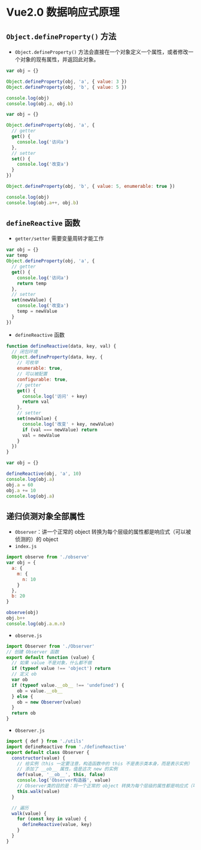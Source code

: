 # Vue2.0 数据响应式原理
## `Object.defineProperty()` 方法
- `Object.defineProperty()` 方法会直接在一个对象定义一个属性，或者修改一个对象的现有属性，并返回此对象。
```js
var obj = {}

Object.defineProperty(obj, 'a', { value: 3 })
Object.defineProperty(obj, 'b', { value: 5 })

console.log(obj)
console.log(obj.a, obj.b)
```
```js
var obj = {}

Object.defineProperty(obj, 'a', {
  // getter
  get() {
    console.log('访问a')
  },
  // setter
  set() {
    console.log('改变a')
  }
})

Object.defineProperty(obj, 'b', { value: 5, enumerable: true })

console.log(obj)
console.log(obj.a++, obj.b)
```
## `defineReactive` 函数
- `getter/setter` 需要变量周转才能工作
```js
var obj = {}
var temp
Object.defineProperty(obj, 'a', {
  // getter
  get() {
    console.log('访问a')
    return temp
  },
  // setter
  set(newValue) {
    console.log('改变a')
    temp = newValue
  }
})
```
- `defineReactive` 函数
```js
function defineReactive(data, key, val) {
  // 闭包环境
  Object.defineProperty(data, key, {
    // 可枚举
    enumerable: true,
    // 可以被配置
    configurable: true,
    // getter
    get() {
      console.log('访问' + key)
      return val
    },
    // setter
    set(newValue) {
      console.log('改变' + key, newValue)
      if (val === newValue) return
      val = newValue
    }
  })
}

var obj = {}

defineReactive(obj, 'a', 10)
console.log(obj.a)
obj.a = 60
obj.a += 10
console.log(obj.a)
```
## 递归侦测对象全部属性
- `Observer`：讲一个正常的 object 转换为每个层级的属性都是响应式（可以被侦测的）的 object
- `index.js`
```js
import observe from './observe'
var obj = {
  a: {
    m: {
      n: 10
    }
  },
  b: 20
}

observe(obj)
obj.b++
console.log(obj.a.m.n)
```
- `observe.js`
```js
import Observer from './Observer'
// 创建 Observer 函数
export default function (value) {
  // 如果 value 不是对象，什么都不做
  if (typeof value !== 'object') return
  // 定义 ob
  var ob
  if (typeof value.__ob__ !== 'undefined') {
    ob = value.__ob__
  } else {
    ob = new Observer(value)
  }
  return ob
}
```
- `Observer.js`
```js
import { def } from './utils'
import defineReactive from './defineReactive'
export default class Observer {
  constructor(value) {
    // 给实例（this 一定要注意，构造函数中的 this 不是表示类本身，而是表示实例）
    // 添加了 __ob__ 属性，值是这次 new 的实例
    def(value, '__ob__', this, false)
    console.log('Observer构造器', value)
    // Observer类的目的是：将一个正常的 object 转换为每个层级的属性都是响应式（可以被侦测的）的 object
    this.walk(value)
  }

  // 遍历
  walk(value) {
    for (const key in value) {
      defineReactive(value, key)
    }
  }
}
```